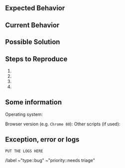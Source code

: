 <!--- Provide a general summary of the issue in the Title above -->
<!--- IMPORTANT: If you want to upload images, please upload them to Gitlab or Imgur. -->

## Expected Behavior
<!--- Tell us what you expected to happen -->

## Current Behavior
<!--- Tell us what happens instead of the expected behavior -->

## Possible Solution
<!--- Not obligatory, but suggest a fix/reason for the bug -->
<!--- We'd rather you leave it blank then just say "fix it" -->

## Steps to Reproduce
<!--- Provide a link to a live example, or an unambiguous set of steps to -->
<!--- reproduce this bug. -->
1.
2.
3.
4.

## Some information
Operating system:
<!--- When in doubt, find your browser's About page or dialog. -->
Browser version (e.g. `Chrome 80`): 
Other scripts (if used): 

## Exception, error or logs
<!--- Open your developer console and copy/paste the logs into here. -->
<!--- Chrome: Command+Option+J (Mac) or Control+Shift+J (Windows, Linux, Chrome OS) -->
<!--- Firefox: Ctrl+Shift+K (Command+Option+K on OS X) -->
```
PUT THE LOGS HERE
```

<!--- Before submitting, make sure that you:
 - have included the version of the browser you're running, operating system, and other scripts (if used).
 - have included logs, exceptions and / or steps to reproduce the issue.
 
 After that, please submit your issue request.
-->

<!--- ONLY CHANGE ABOVE THIS LINE!!! -->

/label ~"type::bug" ~"priority::needs triage" 
